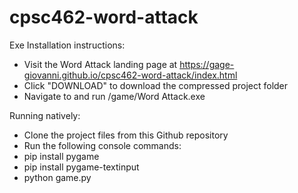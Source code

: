 # cpsc462-word-attack

Exe Installation instructions:
- Visit the Word Attack landing page at https://gage-giovanni.github.io/cpsc462-word-attack/index.html
- Click "DOWNLOAD" to download the compressed project folder
- Navigate to and run /game/Word Attack.exe

Running natively:
- Clone the project files from this Github repository
- Run the following console commands:
-   pip install pygame
-   pip install pygame-textinput
-   python game.py
